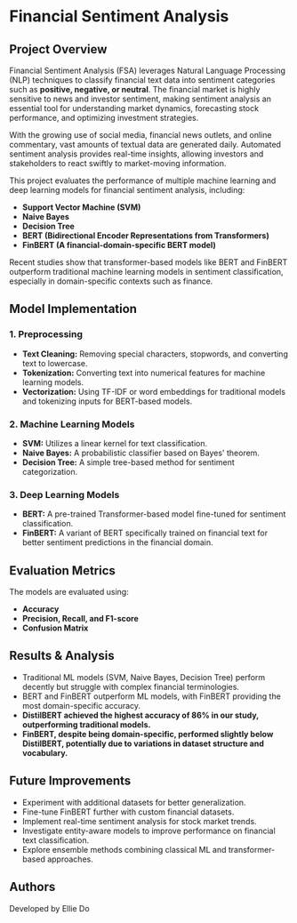 # Financial Sentiment Analysis

## Project Overview

Financial Sentiment Analysis (FSA) leverages Natural Language Processing (NLP) techniques to classify financial text data into sentiment categories such as **positive, negative, or neutral**. The financial market is highly sensitive to news and investor sentiment, making sentiment analysis an essential tool for understanding market dynamics, forecasting stock performance, and optimizing investment strategies.

With the growing use of social media, financial news outlets, and online commentary, vast amounts of textual data are generated daily. Automated sentiment analysis provides real-time insights, allowing investors and stakeholders to react swiftly to market-moving information. 

This project evaluates the performance of multiple machine learning and deep learning models for financial sentiment analysis, including:

- **Support Vector Machine (SVM)**
- **Naive Bayes**
- **Decision Tree**
- **BERT (Bidirectional Encoder Representations from Transformers)**
- **FinBERT (A financial-domain-specific BERT model)**

Recent studies show that transformer-based models like BERT and FinBERT outperform traditional machine learning models in sentiment classification, especially in domain-specific contexts such as finance.


## Model Implementation

### 1. Preprocessing

- **Text Cleaning:** Removing special characters, stopwords, and converting text to lowercase.
- **Tokenization:** Converting text into numerical features for machine learning models.
- **Vectorization:** Using TF-IDF or word embeddings for traditional models and tokenizing inputs for BERT-based models.

### 2. Machine Learning Models

- **SVM:** Utilizes a linear kernel for text classification.
- **Naive Bayes:** A probabilistic classifier based on Bayes' theorem.
- **Decision Tree:** A simple tree-based method for sentiment categorization.

### 3. Deep Learning Models

- **BERT:** A pre-trained Transformer-based model fine-tuned for sentiment classification.
- **FinBERT:** A variant of BERT specifically trained on financial text for better sentiment predictions in the financial domain.



## Evaluation Metrics

The models are evaluated using:

- **Accuracy**
- **Precision, Recall, and F1-score**
- **Confusion Matrix**

## Results & Analysis

- Traditional ML models (SVM, Naive Bayes, Decision Tree) perform decently but struggle with complex financial terminologies.
- BERT and FinBERT outperform ML models, with FinBERT providing the most domain-specific accuracy.
- **DistilBERT achieved the highest accuracy of 86% in our study, outperforming traditional models.**
- **FinBERT, despite being domain-specific, performed slightly below DistilBERT, potentially due to variations in dataset structure and vocabulary.**

## Future Improvements

- Experiment with additional datasets for better generalization.
- Fine-tune FinBERT further with custom financial datasets.
- Implement real-time sentiment analysis for stock market trends.
- Investigate entity-aware models to improve performance on financial text classification.
- Explore ensemble methods combining classical ML and transformer-based approaches.

## Authors

Developed by Ellie Do



